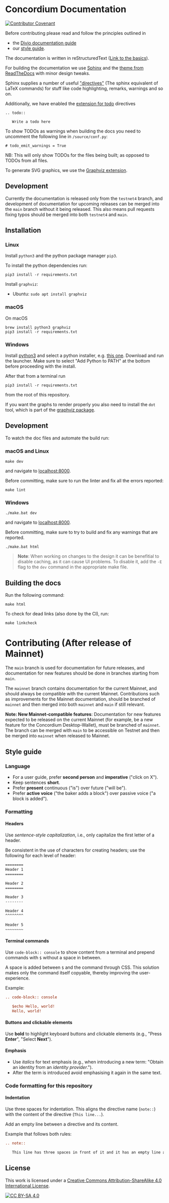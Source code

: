 # Concordium Documentation

[![Contributor Covenant](https://img.shields.io/badge/Contributor%20Covenant-2.0-4baaaa.svg)](https://github.com/Concordium/.github/blob/main/.github/CODE_OF_CONDUCT.md)

Before contributing please read and follow the principles outlined in
- the [Divio documentation guide](https://documentation.divio.com/)
- our [style guide](#style-guide).

The documentation is written in reStructuredText ([Link to the
basics](https://www.sphinx-doc.org/en/master/usage/restructuredtext/basics.html)).

For building the documentation we use
[Sphinx](https://www.sphinx-doc.org/en/master/index.html) and the [theme from
ReadTheDocs](https://sphinx-rtd-theme.readthedocs.io/en/stable/) with minor
design tweaks.

Sphinx supplies a number of useful
["directives"](https://www.sphinx-doc.org/en/master/usage/restructuredtext/directives.html)
(The sphinx equivalent of LaTeX commands) for stuff like code highlighting,
remarks, warnings and so on.

Additionally, we have enabled the [extension for
todo](https://www.sphinx-doc.org/en/master/usage/extensions/todo.html)
directives
```
.. todo::

   Write a todo here
```

To show TODOs as warnings when building the docs you need to uncomment the
following line in `/source/conf.py`:

```
# todo_emit_warnings = True
```

NB: This will only show TODOs for the files being built; as opposed to TODOs
from all files.

To generate SVG graphics, we use the [Graphviz
extension](https://www.sphinx-doc.org/en/master/usage/extensions/graphviz.html).

## Development

Currently the documentation is released only from the `testnet4` branch, and development of documentation for upcoming releases can be merged into the `main` branch without it being released.
This also means pull requests fixing typos should be merged into both `testnet4` and `main`.

## Installation


### Linux

Install `python3` and the python package manager `pip3`.

To install the python dependencies run:
```
pip3 install -r requirements.txt
```

Install `graphviz`:

- Ubuntu: `sudo apt install graphviz`

### macOS

On macOS
```
brew install python3 graphviz
pip3 install -r requirements.txt
```

### Windows

Install [python3](https://www.python.org/downloads/windows/)
and select a python installer, e.g. [this one](https://www.python.org/ftp/python/3.9.1/python-3.9.1-amd64.exe).
Download and run the launcher. Make sure to select "Add Python to PATH" at the bottom before proceeding with the install.

After that from a terminal run
```
pip3 install -r requirements.txt
```
from the root of this repository.

If you want the graphs to render properly you also need to install the `dot` tool, which is part of the [graphviz package](https://graphviz.org/download/).

## Development

To watch the doc files and automate the build run:

### macOS and Linux
```
make dev
```
and navigate to [localhost:8000](http://localhost:8000).

Before committing, make sure to run the linter and fix all the errors reported:
```
make lint
```

### Windows

```
./make.bat dev
```
and navigate to [localhost:8000](http://localhost:8000).

Before committing, make sure to try to build and fix any warnings that are reported.

```
./make.bat html
```


> **Note**:
> When working on changes to the design it can be benefitial to disable
> caching, as it can cause UI problems. To disable it, add the `-E` flag to the
> `dev` command in the appropriate make file.

## Building the docs
Run the following command:

```
make html
```

To check for dead links (also done by the CI), run:
```
make linkcheck
```

# Contributing (After release of Mainnet)

The `main` branch is used for documentation for future releases, and documentation for new features should be done in branches starting from `main`.

The `mainnet` branch contains documentation for the current Mainnet, and should always be compatible with the current Mainnet.
Contributions such as improvements for the Mainnet documentation, should be branched of `mainnet` and then merged into both `mainnet` and `main` if still relevant.

**Note: New Mainnet-compatible features**:
Documentation for new features expected to be released on the current Mainnet (for example, be a new feature for the Concordium Desktop-Wallet), must be branched of `mainnet`.
The branch can be merged with `main` to be accessible on Testnet and then be merged into `mainnet` when released to Mainnet.

## Style guide

### Language

* For a user guide, prefer **second person** and **imperative** ("click on X").
* Keep sentences **short**.
* Prefer **present** continuous ("is") over future ("will be").
* Prefer **active voice** ("the baker adds a block") over passive voice ("a block is added").

### Formatting

#### Headers
Use *sentence-style capitalization*, i.e., only capitalize the first letter of a
header.

Be consistent in the use of characters for creating headers; use the following
for each level of header:

``` restructuredtext
========
Header 1
========

Header 2
========

Header 3
--------

Header 4
^^^^^^^^

Header 5
~~~~~~~~
```

#### Terminal commands

Use `code-block:: console` to show content from a terminal and prepend commands
with `$` without a space in between.

A space is added between `$` and the command through CSS.
This solution makes only the command itself copyable, thereby improving the user-experience.

Example:

``` restructuredtext
.. code-block:: console

   $echo Hello, world!
   Hello, world!
```

#### Buttons and clickable elements

Use **bold** to highlight keyboard buttons and clickable elements (e.g., "Press **Enter**", "Select **Next**").

#### Emphasis

- Use *italics* for text emphasis (e.g., when introducing a new term: "Obtain an identity from an *identity provider*.").
- After the term is introduced avoid emphasising it again in the same text.

### Code formatting for this repository

#### Indentation
Use three spaces for indentation.
This aligns the directive name (`note::`) with the content of the directive (`This line...`).

Add an empty line between a directive and its content.

Example that follows both rules:

``` restructuredtext
.. note::

   This line has three spaces in front of it and it has an empty line above it.
```


## License

This work is licensed under a [Creative Commons Attribution-ShareAlike 4.0 International License][cc-by-sa].

[![CC BY-SA 4.0][cc-by-sa-image]][cc-by-sa]

[cc-by-sa]: http://creativecommons.org/licenses/by-sa/4.0/
[cc-by-sa-image]: https://licensebuttons.net/l/by-sa/4.0/88x31.png
